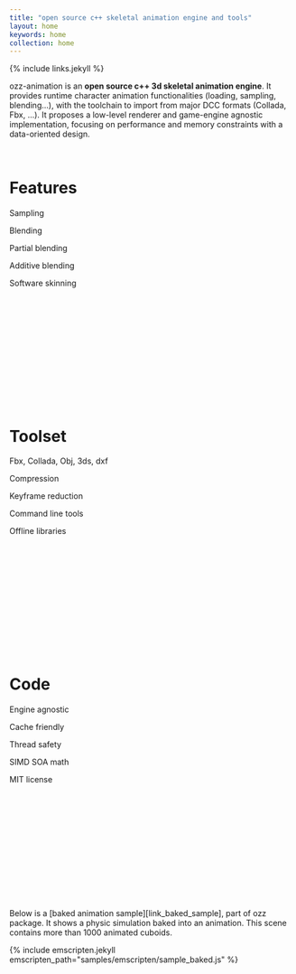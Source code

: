 ```yaml
---
title: "open source c++ skeletal animation engine and tools"
layout: home
keywords: home
collection: home
---
```


{% include links.jekyll %}

ozz-animation is an **open source c++ 3d skeletal animation engine**. It provides runtime character animation functionalities (loading, sampling, blending...), with the toolchain to import from major DCC formats (Collada, Fbx, ...). It proposes a low-level renderer and game-engine agnostic implementation, focusing on performance and memory constraints with a data-oriented design.

<br />

<div class="w3-row-padding w3-center">
  <div class="w3-third">
    <div class="w3-card-2" style="min-height:400px">
      <div class="w3-container">
        <h1>Features</h1>
        <div class="w3-text-theme">
          <i class="fa fa-superpowers" style="font-size:128px"></i>
        </div>
        <p>Sampling</p>
        <p>Blending</p>
        <p>Partial blending</p>
        <p>Additive blending</p>
        <p>Software skinning</p>
      </div>  
    </div>  
  </div>
  <div class="w3-third">
    <div class="w3-card-2" style="min-height:400px">
      <div class="w3-container">
        <h1>Toolset</h1>
        <div class="w3-text-theme">
          <i class="fa fa-wrench" style="font-size:128px"></i>
        </div>
        <p>Fbx, Collada, Obj, 3ds, dxf</p>
        <p>Compression</p>
        <p>Keyframe reduction</p>
        <p>Command line tools</p>
        <p>Offline libraries</p>
      </div>  
    </div>  
  </div>
  <div class="w3-third">
    <div class="w3-card-2" style="min-height:400px">
      <div class="w3-container">
        <h1>Code</h1>
        <div class="w3-text-theme">
          <i class="fa fa-pencil" style="font-size:128px"></i>
        </div>
        <p>Engine agnostic</p>
        <p>Cache friendly</p>
        <p>Thread safety</p>
        <p>SIMD SOA math</p>
        <p>MIT license</p>
      </div>
    </div>  
  </div>
</div>

Below is a [baked animation sample][link_baked_sample], part of ozz package. It shows a physic simulation baked into an animation. This scene contains more than 1000 animated cuboids. 

{% include emscripten.jekyll emscripten_path="samples/emscripten/sample_baked.js" %}

